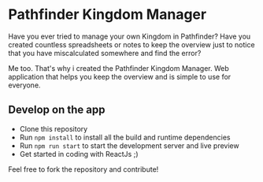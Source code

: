 # Pathfinder Kingdom Manager
Have you ever tried to manage your own Kingdom in Pathfinder?
Have you created countless spreadsheets or notes to keep the overview just to
notice that you have miscalculated somewhere and find the error?

Me too. That's why i created the Pathfinder Kingdom Manager. Web application
that helps you keep the overview and is simple to use for everyone.


## Develop on the app
* Clone this repository
* Run `npm install` to install all the build and runtime dependencies
* Run `npm run start` to start the development server and live preview
* Get started in coding with ReactJs ;)

Feel free to fork the repository and contribute!
